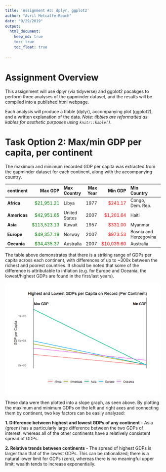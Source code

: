 ```yaml
---
title: 'Assignment #3: dplyr, ggplot2'
author: "Avril Metcalfe-Roach"
date: "9/29/2019"
output: 
  html_document:
    keep_md: true
    toc: true
    toc_float: true

---
```






# Assignment Overview
This assignment will use dplyr (via tidyverse) and ggplot2 pacakges to perform three analyses of the gapminder dataset, and the results will be compiled into a published html webpage.

Each analysis will produce a tibble (dplyr), accompanying plot (ggplot2), and a written explanation of the data. *Note: tibbles are reformatted as kables for aesthetic purposes using `knitr::kable()`.*

# Task Option 2: Max/min GDP per capita, per continent
The maximum and minimum recorded GDP per capita was extracted from the gapminder dataset for each continent, along with the accompanying country.

<table class="table table-striped table-hover" style="width: auto !important; margin-left: auto; margin-right: auto;">
 <thead>
  <tr>
   <th style="text-align:left;"> continent </th>
   <th style="text-align:right;"> Max GDP </th>
   <th style="text-align:left;"> Max Country </th>
   <th style="text-align:right;"> Max Year </th>
   <th style="text-align:right;"> Min GDP </th>
   <th style="text-align:left;"> Min Country </th>
   <th style="text-align:right;"> Min Year </th>
  </tr>
 </thead>
<tbody>
  <tr>
   <td style="text-align:left;font-weight: bold;"> Africa </td>
   <td style="text-align:right;color: green !important;"> $21,951.21 </td>
   <td style="text-align:left;"> Libya </td>
   <td style="text-align:right;"> 1977 </td>
   <td style="text-align:right;color: red !important;"> $241.17 </td>
   <td style="text-align:left;"> Congo, Dem. Rep. </td>
   <td style="text-align:right;"> 2002 </td>
  </tr>
  <tr>
   <td style="text-align:left;font-weight: bold;"> Americas </td>
   <td style="text-align:right;color: green !important;"> $42,951.65 </td>
   <td style="text-align:left;"> United States </td>
   <td style="text-align:right;"> 2007 </td>
   <td style="text-align:right;color: red !important;"> $1,201.64 </td>
   <td style="text-align:left;"> Haiti </td>
   <td style="text-align:right;"> 2007 </td>
  </tr>
  <tr>
   <td style="text-align:left;font-weight: bold;"> Asia </td>
   <td style="text-align:right;color: green !important;"> $113,523.13 </td>
   <td style="text-align:left;"> Kuwait </td>
   <td style="text-align:right;"> 1957 </td>
   <td style="text-align:right;color: red !important;"> $331.00 </td>
   <td style="text-align:left;"> Myanmar </td>
   <td style="text-align:right;"> 1952 </td>
  </tr>
  <tr>
   <td style="text-align:left;font-weight: bold;"> Europe </td>
   <td style="text-align:right;color: green !important;"> $49,357.19 </td>
   <td style="text-align:left;"> Norway </td>
   <td style="text-align:right;"> 2007 </td>
   <td style="text-align:right;color: red !important;"> $973.53 </td>
   <td style="text-align:left;"> Bosnia and Herzegovina </td>
   <td style="text-align:right;"> 1952 </td>
  </tr>
  <tr>
   <td style="text-align:left;font-weight: bold;"> Oceania </td>
   <td style="text-align:right;color: green !important;"> $34,435.37 </td>
   <td style="text-align:left;"> Australia </td>
   <td style="text-align:right;"> 2007 </td>
   <td style="text-align:right;color: red !important;"> $10,039.60 </td>
   <td style="text-align:left;"> Australia </td>
   <td style="text-align:right;"> 1952 </td>
  </tr>
</tbody>
</table>
 <!--Bootstrap styling from kableExtra documentation:    https://haozhu233.github.io/kableExtra/awesome_table_in_html.html-->
 <!--The currency package:
 https://stackoverflow.com/questions/47664055/r-displaying-numbers-as-currency-in-knitrkable-->
 
 The table above demonstrates that there is a striking range of GDPs per capita across each continent, with differences of up to ~300x between the richest and poorest countries. It should be noted that some of the difference is attributable to inflation (e.g. for Europe and Oceania, the lowest/highest GDPs are found in the first/last years).
 
![](hw03_files/figure-html/o2_slope-1.png)<!-- -->
<!--http://r-statistics.co/Top50-Ggplot2-Visualizations-MasterList-R-Code.html#Animated%20Bubble%20Plot-->

These data were then plotted into a slope graph, as seen above. By plotting the maximum and minimum GDPs on the left and right axes and connecting them by continent, two key factors can be easily analyzed: 

**1. Difference between highest and lowest GDPs of any continent** - Asia (green) has a particularly large difference between the two GDPs of interest, whereas all of the other continents have a relatively consistent spread of GDPs.

**2. Relative trends between continents** - The spread of highest GDPs is larger than that of the lowest GDPs. This can be rationalized; there is a natural lower limit for GDPs (zero), whereas there is no meaningful upper limit; wealth tends to increase exponentially.
